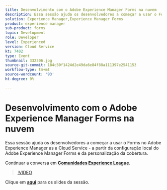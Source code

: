```yaml
---
title: Desenvolvimento com o Adobe Experience Manager Forms na nuvem
description: Essa sessão ajuda os desenvolvedores a começar a usar o Forms no Adobe Experience Manager as a Cloud Service - a partir da configuração local do Adobe Experience Manager Forms e da personalização da cobertura.
solution: Experience Manager,Experience Manager Forms
product: experience manager
sub-product: forms
topic: Development
role: Developer
level: Experienced
version: Cloud Service
kt: 7402
type: Event
thumbnail: 332306.jpg
source-git-commit: 184c50f1424d2e49da6e84f88a111397e2541153
workflow-type: tm+mt
source-wordcount: '93'
ht-degree: 0%

---
```



# Desenvolvimento com o Adobe Experience Manager Forms na nuvem

Essa sessão ajuda os desenvolvedores a começar a usar o Forms no Adobe Experience Manager as a Cloud Service - a partir da configuração local do Adobe Experience Manager Forms e da personalização da cobertura.

Continuar a conversa em **[Comunidades Experience League](http://adobe.ly/36Yd3v6)**.

>[!VIDEO](https://video.tv.adobe.com/v/332306/?quality=12&learn=on&hidetitle=true)

Clique em **[aqui](/help/adobe-developers-live/assets/developing-aem-forms-cloud.pdf)** para os slides da sessão.
